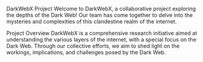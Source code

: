 

DarkWebX Project
Welcome to DarkWebX, a collaborative project exploring the depths of the Dark Web! Our team has come together to delve into the mysteries and complexities of this clandestine realm of the internet.

Project Overview
DarkWebX is a comprehensive research initiative aimed at understanding the various layers of the internet, with a special focus on the Dark Web. Through our collective efforts, we aim to shed light on the workings, implications, and challenges posed by the Dark Web.
